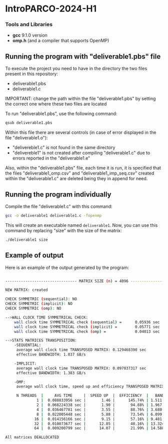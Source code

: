 # IntroPARCO-2024-H1

### Tools and Libraries
- **gcc** 9.1.0 version
- **omp.h** (and a compiler that supports OpenMP)

## Running the program with "deliverable1.pbs" file
To execute the project you need to have in the directory the two files present in this repository:
- deliverable1.pbs
- deliverable1.c
  
IMPORTANT: change the path within the file "deliverable1.pbs" by setting the correct one where these two files are located

To run "deliverable1.pbs", use the following command:
```bash
qsub deliverable1.pbs
```
Within this file there are several controls (in case of error displayed in the file "deliverable1.o"):
- "delivereble1.c" is not found in the same directory
- "delivereble1" is not created after compiling "deliverable1.c" due to errors reported in the "deliverable1.e"

Also, within the "deliverable1.pbs" file, each time it is run, it is specified that the files "deliverable1_omp.csv" and "deliverable1_imp_seq.csv" created within the "deliverable1.c" are deleted being they in append for need.

## Running the program individually
Compile the file "deliverable1.c" with this command:

```bash
gcc -o deliverable1 deliverable1.c -fopenmp
```

This will create an executable named ```deliverable1```.
Now, you can use this command by replacing "size" with the size of the matrix:

```bash
./deliverable1 size
```

## Example of output 
Here is an example of the output generated by the program:
```bash

-------------------------------- MATRIX SIZE (n) = 4096 --------------------------------

NEW MATRIX: created

CHECK SYMMETRIC (sequential): NO
CHECK SYMMETRIC (implicit): NO
CHECK SYMMETRIC (omp): NO

-->WALL CLOCK TIME SYMMETRICAL CHECK:
	wall clock time SYMMETRICAL check (sequential) =      0.05936 sec
	wall clock time SYMMETRICAL check (implicit) =        0.05771 sec
	wall clock time SYMMETRICAL check (omp) =             0.04013 sec

-->STATS MATRICES TRANSPOSITION:
	-SEQUENTIAL:
	 average wall clock time TRANSPOSED MATRIX: 0.129468390 sec
	 effective BANDWIDTH: 1.037 GB/s

	-IMPLICIT:
	 average wall clock time TRANSPOSED MATRIX: 0.097037317 sec
	 effective BANDWIDTH: 1.383 GB/s

	-OMP:
	 average wall clock time, speed up and efficiency TRANSPOSED MATRIX per threads:

	 N THREADS  |     AVG TIME     |  SPEED UP  |  EFFICIENCY  |   BANDWIDTH
	          1 |  0.088833956 sec |       1.46 |      145.74% | 1.511
	          2 |  0.068224338 sec |       1.90 |       94.88% | 1.967
	          4 |  0.036467781 sec |       3.55 |       88.76% | 3.680
	          8 |  0.022005448 sec |       5.88 |       73.54% | 6.099
	         16 |  0.014156166 sec |       9.15 |       57.16% | 9.481
	         32 |  0.010073677 sec |      12.85 |       40.16% | 13.324
	         64 |  0.009200799 sec |      14.07 |       21.99% | 14.588

All matrices DEALLOCATED

```
